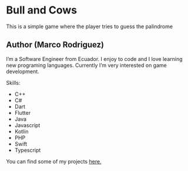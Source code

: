 # Bull and Cows
This is a simple game where the player tries to guess the palindrome

## Author (Marco Rodriguez)
I’m a Software Engineer from Ecuador. I enjoy to code and I love learning new programing languages. Currently I’m very interested on game development.

Skills:

- C++
- C#
- Dart
- Flutter
- Java
- Javascript
- Kotlin
- PHP
- Swift
- Typescript

You can find some of my projects [here.](https://github.com/marcorod94)

